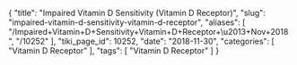 {
    "title": "Impaired Vitamin D Sensitivity (Vitamin D Receptor)",
    "slug": "impaired-vitamin-d-sensitivity-vitamin-d-receptor",
    "aliases": [
        "/Impaired+Vitamin+D+Sensitivity+Vitamin+D+Receptor+\u2013+Nov+2018",
        "/10252"
    ],
    "tiki_page_id": 10252,
    "date": "2018-11-30",
    "categories": [
        "Vitamin D Receptor"
    ],
    "tags": [
        "Vitamin D Receptor"
    ]
}